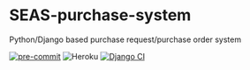 # SEAS-purchase-system
Python/Django based purchase request/purchase order system

[![pre-commit](https://img.shields.io/badge/pre--commit-enabled-brightgreen?logo=pre-commit&logoColor=white)](https://github.com/pre-commit/pre-commit)
![Heroku](https://pyheroku-badge.herokuapp.com/?app=seas-purchase-system)
[![Django CI](https://github.com/wsutc/SEAS-purchase-system/actions/workflows/django.yml/badge.svg)](https://github.com/wsutc/SEAS-purchase-system/actions/workflows/django.yml)
